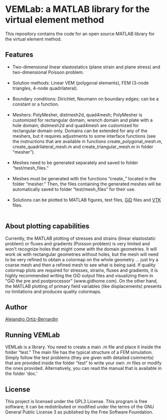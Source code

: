 # VEMLab: a MATLAB library for the virtual element method

This repository contains the code for an open source MATLAB library for the virtual element method.
<h2>Features</h2>
<ul><li> Two-dimensional linear elastostatics (plane strain and plane stress) and two-dimensional Poisson problem.</li>
    <li> Solution methods: Linear VEM (polygonal elements), FEM (3-node triangles, 4-node quadrilateral).</li>
    <li> Boundary conditions: Dirichlet, Neumann on boundary edges; can be a constant or a function.</li>  
    <li> Meshers: PolyMesher, distmesh2d, quad4mesh; PolyMesher is customized for rectangular domain, wrench domain and plate with a hole domain; distmesh2d and quad4mesh are customized for rectangular domain only. Domains can be extended for any of the meshers, but it requires adjustments to some interface functions (see the instructions that are available in functions create_polygonal_mesh.m, create_quadrilateral_mesh.m and create_triangular_mesh.m in folder “mesher”).</li>  
    <li> Meshes need to be generated separately and saved to folder “test/mesh_files.”</li>
    <li> Meshes must be generated with the functions “create_” located in the folder “mesher.” Then, the files containing the generated meshes will be automatically saved to folder “test/mesh_files” for their use.</li> 
    <li> Solutions can be plotted to MATLAB figures, text files, <a href="https://www.gidhome.com/">GiD</a> files and <a href="https://www.vtk.org/">VTK</a> files.</li>  
</ul>
<h2>About plotting capabilities</h2>
<a>Currently, the MATLAB plotting of stresses and strains (linear elastostatic problem) or fluxes and gradients (Poisson problem) is very limited and won't recognize holes that might come with the domain geometries. It will work ok with rectangular geometries without holes, but the mesh will need to be very refined to obtain a colormap on the whole geometry ... just try a coarse mesh and then a refined mesh to see what is being said.
If quality colormap plots are required for stresses, strains, fluxes and gradients, it is highly recommended writing the GiD output files and visualizing them in "GiD the pre and postprocessor" (www.gidhome.com).<a/>
<a>On the other hand, the MATLAB plotting of primary field variables (like displacements) presents no limitations and produces quality colormaps.<a/>
<h2>Author</h2>
<a href="https://github.com/aaortizb">Alejandro Ortiz-Bernardin</a>
<h2>Running VEMLab</h2>
<a>VEMLab is a library. You need to create a main .m file and place it inside the folder “test.” The main file has the typical structure of a FEM simulation. Simply follow the test problems (they are given with detailed comments) that are provided inside the folder “test” to write your own .m files or modify the ones provided. Alternatively, you can read the manual that is available in the folder 'doc.'</a>
<h2>License</h2>
<a>This project is licensed under the GPL3 License. This program is free software; it can be redistributed or modified under the terms of the GNU General Public License 3 as published by the Free Software Foundation.<a/>
